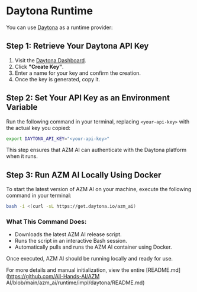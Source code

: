 # Daytona Runtime

You can use [Daytona](https://www.daytona.io/) as a runtime provider:

## Step 1: Retrieve Your Daytona API Key
1. Visit the [Daytona Dashboard](https://app.daytona.io/dashboard/keys).
2. Click **"Create Key"**.
3. Enter a name for your key and confirm the creation.
4. Once the key is generated, copy it.

## Step 2: Set Your API Key as an Environment Variable
Run the following command in your terminal, replacing `<your-api-key>` with the actual key you copied:
```bash
export DAYTONA_API_KEY="<your-api-key>"
```

This step ensures that AZM AI can authenticate with the Daytona platform when it runs.

## Step 3: Run AZM AI Locally Using Docker
To start the latest version of AZM AI on your machine, execute the following command in your terminal:
```bash
bash -i <(curl -sL https://get.daytona.io/azm_ai)
```

### What This Command Does:
- Downloads the latest AZM AI release script.
- Runs the script in an interactive Bash session.
- Automatically pulls and runs the AZM AI container using Docker.

Once executed, AZM AI should be running locally and ready for use.

For more details and manual initialization, view the entire [README.md](https://github.com/All-Hands-AI/AZM AI/blob/main/azm_ai/runtime/impl/daytona/README.md)

